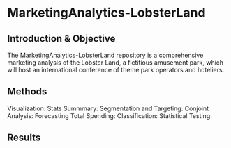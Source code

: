# MarketingAnalytics-LobsterLand
## Introduction & Objective
The MarketingAnalytics-LobsterLand repository is a comprehensive marketing analysis of the Lobster Land, a fictitious amusement park, which will host an international conference of theme park operators and hoteliers. 

## Methods 
Visualization: 
Stats Summmary: 
Segmentation and Targeting: 
Conjoint Analysis: 
Forecasting Total Spending: 
Classification: 
Statistical Testing: 

## Results

